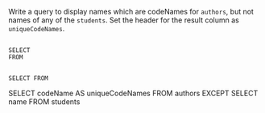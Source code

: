 Write a query to display names which are codeNames for `authors`, but not names of any of the `students`. Set the header for the result column as `uniqueCodeNames`.



<Editor lang="sql" dbName="students2-v3.db" type="exercise">
<code>
SELECT 
FROM

SELECT
FROM
</code>

<solution>
SELECT codeName AS uniqueCodeNames
FROM authors
EXCEPT
SELECT name
FROM students
</solution>
</Editor>